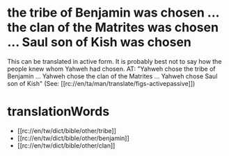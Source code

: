 # the tribe of Benjamin was chosen ... the clan of the Matrites was chosen ... Saul son of Kish was chosen

This can be translated in active form. It is probably best not to say how the people knew whom Yahweh had chosen. AT: "Yahweh chose the tribe of Benjamin ... Yahweh chose the clan of the Matrites ... Yahweh chose Saul son of Kish" (See: [[rc://en/ta/man/translate/figs-activepassive]])

# translationWords

* [[rc://en/tw/dict/bible/other/tribe]]
* [[rc://en/tw/dict/bible/other/benjamin]]
* [[rc://en/tw/dict/bible/other/clan]]